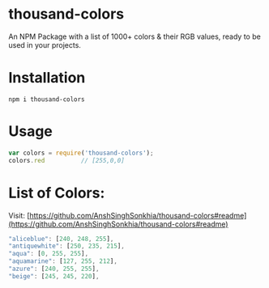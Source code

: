 # thousand-colors
An NPM Package with a list of 1000+ colors & their RGB values, ready to be used in your projects.

# Installation

```shell
npm i thousand-colors
```

# Usage

```js
var colors = require('thousand-colors');
colors.red          // [255,0,0]
```

# List of Colors:

Visit: [https://github.com/AnshSinghSonkhia/thousand-colors#readme](https://github.com/AnshSinghSonkhia/thousand-colors#readme)

```js
"aliceblue": [240, 248, 255],
"antiquewhite": [250, 235, 215],
"aqua": [0, 255, 255],
"aquamarine": [127, 255, 212],
"azure": [240, 255, 255],
"beige": [245, 245, 220],
```
